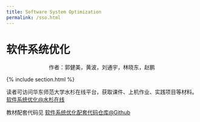 ```yaml
---
title: Software System Optimization
permalink: /sso.html
---
```


# 软件系统优化

<center>作者：郭健美，黄波，刘通宇，林晓东，赵鹏</center>

{% include section.html %}

读者可访问华东师范大学水杉在线平台，获取课件、上机作业、实践项目等材料。[软件系统优化@水杉在线](https://www.shuishan.net.cn/mooc/course/softsysopt)

教材配套代码见 [软件系统优化配套代码仓库@Github](https://github.com/solecnugit/sso_code)